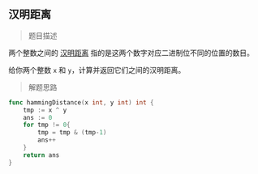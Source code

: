 ## 汉明距离

> 题目描述

两个整数之间的 [汉明距离](https://baike.baidu.com/item/汉明距离) 指的是这两个数字对应二进制位不同的位置的数目。

给你两个整数 `x` 和 `y`，计算并返回它们之间的汉明距离。

> 解题思路

```go
func hammingDistance(x int, y int) int {
    tmp := x ^ y
    ans := 0
    for tmp != 0{
        tmp = tmp & (tmp-1)
        ans++
    }
    return ans
}
```

